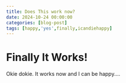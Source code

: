 ```yaml
---
title: Does This work now?
date: 2024-10-24 00:00:00
categories: [blog-post]
tags: [happy,'yes',finally,icandiehappy]
---
```




# Finally It Works!

Okie dokie.  It works now and I can be happy....